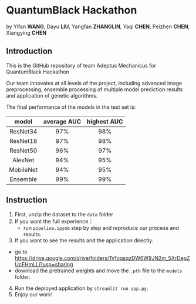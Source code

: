 # QuantumBlack Hackathon
by Yifan **WANG**, Dayu **LIU**, Yangfan **ZHANGLIN**, Yaqi **CHEN**, Peizhen **CHEN**, Xiangying **CHEN**

## Introduction

This is the GitHub repository of team Adeptus Mechanicus for QuantumBlack Hackathon

Our team innovates at all levels of the project, including advanced image preprocessing, ensemble processing of multiple model prediction results and application of genetic algorithms.

The final performance of the models in the test set is:

| model | average AUC | highest AUC |
| :---: | :---: | :---: |
| ResNet34 | 97% | 98% |
| ResNet18 | 97% | 98% |
| ResNet50 | 96% | 97% |
| AlexNet | 94% | 95% |
| MobileNet | 94% | 95% |
| Ensemble | 99% | 99% |

## Instruction

1. First, unzip the dataset to the `data` folder
2. If you want the full experience：
    - run `pipeline.ipynb` step by step and reproduce our process and results.
3. If you want to see the results and the application directly:
  - go to https://drive.google.com/drive/folders/1VfoqsqzDW6W9JN2m_5XrDepZUcFHmLLi?usp=sharing
  - download the pretrained weights and move the `.pth` file to the `models` folder.
4. Run the deployed application by `streamlit run app.py`.
5. Enjoy our work!
